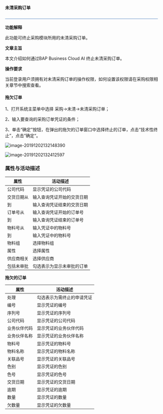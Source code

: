 **未清采购订单**

![img](图片/横线.png)

**功能解释**

此功能可终止采购模块所用的未清采购订单。

**文章主旨**

本文介绍如何通过BAP Business Cloud AI 终止未清采购订单。

**操作要求**

当前登录用户须拥有对未清采购订单的操作权限，如何设置该权限请在采购权限相关章节中搜索查看。

#### 拖欠订单

1、打开系统主菜单中选择 采购->未清->未清采购订单；

2、输入要查询的采购订单凭证的条件；

3、单击“确定”按钮，在弹出的拖欠的订单窗口中选择终止的订单，点击“技术性终止”，点击”确定“。

![image-20191202132148390](D:\Backup\桌面\图片\未清采购订单1.png)

![image-20191202132412597](D:\Backup\桌面\图片\未清采购订单2.png)

### **属性与活动描述**

| 属性       | 活动描述                   |
| ---------- | -------------------------- |
| 公司代码   | 显示凭证的公司代码         |
| 交货日期从 | 输入查询凭证开始的交货日期 |
| 到         | 输入查询凭证结束的交货日期 |
| 订单号从   | 输入查询凭证开始的订单号   |
| 到         | 输入查询凭证结束的订单号   |
| 物料号从   | 输入凭证中的物料号         |
| 到         | 输入凭证中的物料号         |
| 物料组     | 选择物料组                 |
| 属性       | 选择属性                   |
| 供应商相关 | 选择供应商                 |
| 包括未审批 | 勾选表示为显示未审批的订单 |

**拖欠的订单**

| 属性         | 活动描述                   |
| ------------ | -------------------------- |
| 处理         | 勾选表示为需终止的申请凭证 |
| 编号         | 显示凭证的编号             |
| 序列号       | 显示凭证的序列号           |
| 公司代码     | 显示凭证的公司代码         |
| 业务伙伴代码 | 显示凭证的业务伙伴代码     |
| 业务伙伴名称 | 显示凭证的业务伙伴名称     |
| 物料号       | 显示凭证的物料号           |
| 物料名称     | 显示凭证的物料名称         |
| 关联品号     | 显示凭证的关联品号         |
| 色别         | 显示凭证的色别             |
| 色号         | 显示凭证的色号             |
| 交货日期     | 显示凭证的交货日期         |
| 逾期         | 显示凭证的逾期             |
| 数量         | 显示凭证的数量             |
| 欠数量       | 显示凭证的欠数量           |